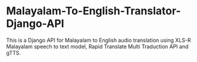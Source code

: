 # Malayalam-To-English-Translator-Django-API
This is a Django API for Malayalam to English audio translation using XLS-R Malayalam speech to text model, Rapid Translate Multi Traduction API and gTTS.

